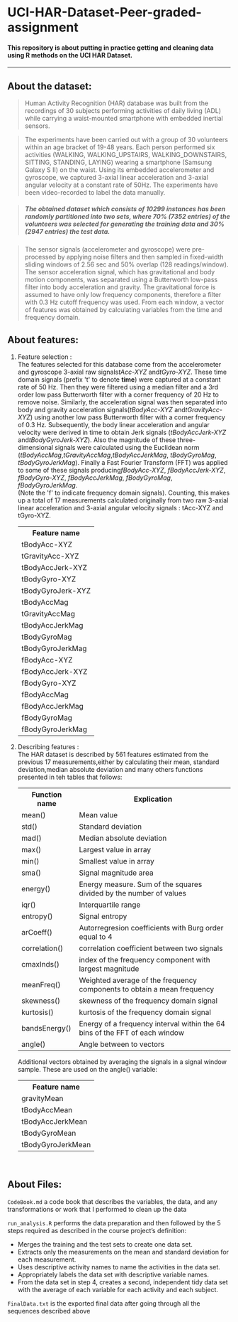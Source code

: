 # UCI-HAR-Dataset-Peer-graded-assignment

#### This repository is about putting in practice getting and cleaning data using R methods on the UCI HAR Dataset.
--- 

## About the dataset:

> Human Activity Recognition (HAR) database was built from the recordings of 30 subjects performing activities of daily living (ADL) while carrying a waist-mounted smartphone with embedded inertial sensors.

> The experiments have been carried out with a group of 30 volunteers within an age bracket of 19-48 years. Each person performed six activities (WALKING, WALKING_UPSTAIRS, WALKING_DOWNSTAIRS, SITTING, STANDING, LAYING) wearing a smartphone (Samsung Galaxy S II) on the waist. Using its embedded accelerometer and gyroscope, we captured 3-axial linear acceleration and 3-axial angular velocity at a constant rate of 50Hz. The experiments have been video-recorded to label the data manually.

> ##### The obtained dataset which consists of 10299 instances has been randomly partitioned into two sets, where 70% (<i>7352 entries</i>) of the volunteers was selected for generating the training data and 30% (<i>2947 entries</i>) the test data. 

> The sensor signals (accelerometer and gyroscope) were pre-processed by applying noise filters and then sampled in fixed-width sliding windows of 2.56 sec and 50% overlap (128 readings/window). The sensor acceleration signal, which has gravitational and body motion components, was separated using a Butterworth low-pass filter into body acceleration and gravity. The gravitational force is assumed to have only low frequency components, therefore a filter with 0.3 Hz cutoff frequency was used. From each window, a vector of features was obtained by calculating variables from the time and frequency domain. 

## About features:
<ol>
  <li>Feature selection :<br>
        The features selected for this database come from the accelerometer and gyroscope 3-axial raw signals<i>tAcc-XYZ</i> and<i>tGyro-XYZ</i>. These time domain signals (prefix 't' to denote <b>time</b>) were captured at a constant rate of 50 Hz. Then they were filtered using a median filter and a 3rd order low pass Butterworth filter with a corner frequency of 20 Hz to remove noise. Similarly, the acceleration signal was then separated into body and gravity acceleration signals(<i>tBodyAcc-XYZ</i> and<i>tGravityAcc-XYZ</i>) using another low pass Butterworth filter with a corner frequency of 0.3 Hz. 
        Subsequently, the body linear acceleration and angular velocity were derived in time to obtain Jerk signals (<i>tBodyAccJerk-XYZ</i> and<i>tBodyGyroJerk-XYZ</i>). Also the magnitude of these three-dimensional signals were calculated using the Euclidean norm (<i>tBodyAccMag</i>,<i>tGravityAccMag</i>,<i>tBodyAccJerkMag</i>, <i>tBodyGyroMag</i>, <i>tBodyGyroJerkMag</i>). 
        Finally a Fast Fourier Transform (FFT) was applied to some of these signals producing<i>fBodyAcc-XYZ</i>, <i>fBodyAccJerk-XYZ</i>, <i>fBodyGyro-XYZ</i>, <i>fBodyAccJerkMag</i>, <i>fBodyGyroMag</i>, <i>fBodyGyroJerkMag</i>.<br>(Note the 'f' to indicate frequency domain signals).
        Counting, this makes up a total of 17 measurements calculated originally from two raw 3-axial linear acceleration and 3-axial angular velocity signals : tAcc-XYZ and tGyro-XYZ.
  <table style="width:80%">
  <tr>
    <th>Feature name</th>
    </tr>
    <tr><td>tBodyAcc-XYZ</td></tr>
    <tr><td>tGravityAcc-XYZ</td></tr>
    <tr><td>tBodyAccJerk-XYZ</td></tr>
    <tr><td>tBodyGyro-XYZ</td></tr>
    <tr><td>tBodyGyroJerk-XYZ</td></tr>
    <tr><td>tBodyAccMag</td></tr>
    <tr><td>tGravityAccMag</td></tr>
    <tr><td>tBodyAccJerkMag</td></tr>
    <tr><td>tBodyGyroMag</td></tr>
    <tr><td>tBodyGyroJerkMag</td></tr>
    <tr><td>fBodyAcc-XYZ</td></tr>
    <tr><td>fBodyAccJerk-XYZ</td></tr>
    <tr><td>fBodyGyro-XYZ</td></tr>
    <tr><td>fBodyAccMag</td></tr>
    <tr><td>fBodyAccJerkMag</td></tr>
    <tr><td>fBodyGyroMag</td></tr>
    <tr><td>fBodyGyroJerkMag</td></tr>
  </table>
   </li> 
 <li>Describing features :<br>
        The HAR dataset is described by 561 features estimated from the previous 17 measurements,either by calculating their mean, standard deviation,median absolute deviation and many others functions presented in teh tables that follows:
        <table style="width:100%">
  <tr>
    <th>Function name</th>
    <th>Explication</th>
  </tr>
  <tr>
    <td>mean()</td>
    <td>Mean value</td>
  </tr>
  <tr>
    <td>std()</td>
    <td>Standard deviation</td>
  </tr>
  <tr>
    <td>mad()</td>
    <td>Median absolute deviation</td>
  </tr>
  <tr>
    <td>max()</td>
    <td>Largest value in array</td>
  </tr>
  <tr>
    <td>min()</td>
    <td>Smallest value in array</td>
  </tr>
  <tr>
    <td>sma()</td>
    <td>Signal magnitude area</td>
  </tr>
  <tr>
    <td>energy()</td>
    <td>Energy measure. Sum of the squares divided by the number of values</td>
  </tr>
  <tr>
    <td>iqr()</td>
    <td>Interquartile range</td>
  </tr>
  <tr>
    <td>entropy()</td>
    <td>Signal entropy</td>
  </tr>
  <tr>
    <td>arCoeff()</td>
    <td>Autorregresion coefficients with Burg order equal to 4</td>
  </tr>
  <tr>
    <td>correlation()</td>
    <td>correlation coefficient between two signals</td>
  </tr>
  <tr>
    <td>cmaxInds()</td>
    <td>index of the frequency component with largest magnitude</td>
  </tr>
  <tr>
    <td>meanFreq()</td>
    <td>Weighted average of the frequency components to obtain a mean frequency</td>
  </tr>
  <tr>
    <td>skewness()</td>
    <td>skewness of the frequency domain signal</td>
  </tr>
  <tr>
    <td>kurtosis()</td>
    <td>kurtosis of the frequency domain signal</td>
  </tr>
  <tr>
    <td>bandsEnergy()</td>
    <td>Energy of a frequency interval within the 64 bins of the FFT of each window</td>
  </tr>
  <tr>
    <td>angle()</td>
    <td>Angle between to vectors</td>
  </tr>
  </table>
  Additional vectors obtained by averaging the signals in a signal window sample. These are used on the angle() variable:
<table style="width:80%">
  <tr>
    <th>Feature name</th>
  </tr>
  <tr>
    <td>gravityMean</td>
  </tr>
  <tr>
    <td>tBodyAccMean</td>
  </tr>
  <tr>
    <td>tBodyAccJerkMean</td>
  </tr>
  <tr>
    <td>tBodyGyroMean</td>
  </tr>
  <tr>
    <td>tBodyGyroJerkMean</td>
  </tr>
  </table>
  </li>
</ol> 
<br>

## About Files:<br>

`CodeBook.md` a code book that describes the variables, the data, and any transformations or work that I performed to clean up the data

`run_analysis.R` performs the data preparation and then followed by the 5 steps required as described in the course project’s definition:
<ul>
  <li> Merges the training and the test sets to create one data set.</li>
  <li> Extracts only the measurements on the mean and standard deviation for each measurement.</li>
  <li>Uses descriptive activity names to name the activities in the data set.</li>
  <li>Appropriately labels the data set with descriptive variable names.</li>
  <li>From the data set in step 4, creates a second, independent tidy data set with the average of each variable for each activity and each subject.</li>
</ul>

`FinalData.txt` is the exported final data after going through all the sequences described above


 

